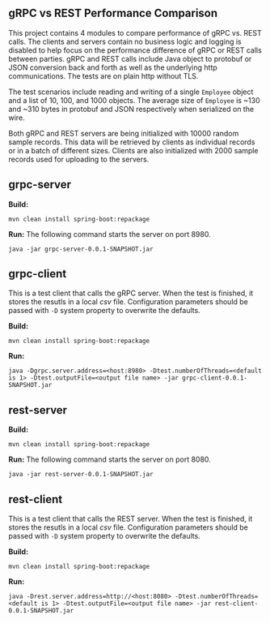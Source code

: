 gRPC vs REST Performance Comparison
--------------------------------------------

This project contains 4 modules to compare performance of gRPC vs. REST calls. The clients and servers contain no business logic and logging is disabled to help focus on the performance difference of gRPC or REST calls between parties. gRPC and REST calls include Java object to protobuf or JSON conversion back and forth as well as the underlying http communications. The tests are on plain http without TLS.

The test scenarios include reading and writing of a single `Employee` object and a list of 10, 100, and 1000 objects. The average size of `Employee` is ~130 and ~310 bytes in protobuf and JSON respectively when serialized on the wire. 

Both gRPC and REST servers are being initialized with 10000 random sample records. This data will be retrieved by clients as individual records or in a batch of different sizes. Clients are also initialized with 2000 sample records used for uploading to the servers.    

## grpc-server ##

**Build:**
```
mvn clean install spring-boot:repackage
```

**Run:**
The following command starts the server on port 8980.
```
java -jar grpc-server-0.0.1-SNAPSHOT.jar
```

## grpc-client ##

This is a test client that calls the gRPC server. When the test is finished, it stores the resutls in a local *csv* file. Configuration parameters should be passed with `-D` system property to overwrite the defaults.

**Build:**
```
mvn clean install spring-boot:repackage
```

**Run:**
```
java -Dgrpc.server.address=<host:8980> -Dtest.numberOfThreads=<default is 1> -Dtest.outputFile=<output file name> -jar grpc-client-0.0.1-SNAPSHOT.jar
```

## rest-server ##

**Build:**
```
mvn clean install spring-boot:repackage
```

**Run:**
The following command starts the server on port 8080.
```
java -jar rest-server-0.0.1-SNAPSHOT.jar
```

## rest-client ##

This is a test client that calls the REST server. When the test is finished, it stores the resutls in a local *csv* file. Configuration parameters should be passed with `-D` system property to overwrite the defaults.

**Build:**
```
mvn clean install spring-boot:repackage
```

**Run:**
```
java -Drest.server.address=http://<host:8080> -Dtest.numberOfThreads=<default is 1> -Dtest.outputFile=<output file name> -jar rest-client-0.0.1-SNAPSHOT.jar
```

